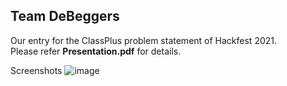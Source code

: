 ## Team DeBeggers

Our entry for the ClassPlus problem statement of Hackfest 2021.<br>
Please refer **Presentation.pdf** for details.

Screenshots
![image](https://user-images.githubusercontent.com/58696682/116820026-8a5e2c80-ab90-11eb-9d9e-956e9dd98ce0.png)
